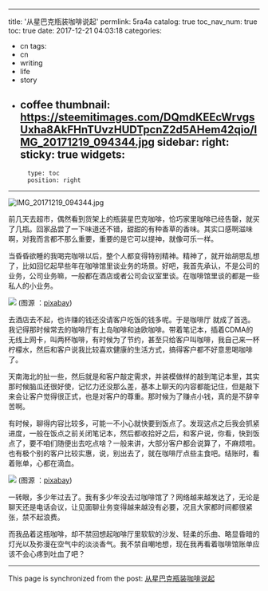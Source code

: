 
---
title: '从星巴克瓶装咖啡说起'
permlink: 5ra4a
catalog: true
toc_nav_num: true
toc: true
date: 2017-12-21 04:03:18
categories:
- cn
tags:
- cn
- writing
- life
- story
- coffee
thumbnail: https://steemitimages.com/DQmdKEEcWrvgsUxha8AkFHnTUvzHUDTpcnZ2d5AHem42qio/IMG_20171219_094344.jpg
sidebar:
    right:
        sticky: true
widgets:
    -
        type: toc
        position: right
---


![IMG_20171219_094344.jpg](https://steemitimages.com/DQmdKEEcWrvgsUxha8AkFHnTUvzHUDTpcnZ2d5AHem42qio/IMG_20171219_094344.jpg)

前几天去超市，偶然看到货架上的瓶装星巴克咖啡，恰巧家里咖啡已经告罄，就买了几瓶。回家品尝了一下味道还不错，甜甜的有种香草的香味。其实口感啊滋味啊，对我而言都不那么重要，重要的是它可以提神，就像可乐一样。

当昏昏欲睡的我喝完咖啡以后，整个人都变得特别精神。精神了，就开始胡思乱想了，比如回忆起早些年在咖啡馆里谈业务的场景。好吧，我首先承认，不是公司的业务，公司业务嘛，一般都在酒店或者公司会议室里谈。在咖啡馆里谈的都是一些私人的小业务。

![](https://steemitimages.com/DQmYYFzrHiuPELWpUAergLid7EdfHLKahduJjkQFeEC55R5/image.png)
(图源 ：[pixabay](https://pixabay.com))

去酒店去不起，也许赚的钱还没请客户吃饭的钱多呢。于是咖啡厅 就成了首选。我记得那时候常去的咖啡厅有上岛咖啡和迪欧咖啡。带着笔记本，插着CDMA的无线上网卡，叫两杯咖啡，有时候为了节约，甚至只给客户叫咖啡，我自己来一杯柠檬水，然后和客户说我比较喜欢健康的生活方式，搞得客户都不好意思喝咖啡了。

天南海北的扯一些，然后就是和客户敲定需求，并装模做样的敲到笔记本里，其实那时候脑瓜还很好使，记忆力还没那么差，基本上聊天的内容都能记住，但是敲下来会让客户觉得很正式，也是对客户的尊重。那时候为了赚点小钱，真的是不辞辛苦啊。

有时候，聊得内容比较多，可能一不小心就快要到饭点了。发现这点之后我会抓紧进度，一般在饭点之前关闭笔记本，然后都收拾好之后，和客户说，你看，快到饭点了，要不咱们随便出去吃点啥？一般来讲，大部分客户都会说算了，不麻烦啦。也有极个别的客户比较实惠，说，别出去了，就在咖啡厅点些主食吧。结账时，看着账单，心都在滴血。

![](https://steemitimages.com/DQmNUafnZbRW9JBYtU8g4yPeKXxahrW53sRHQ5cjhpfQey1/image.png)
(图源 ：[pixabay](https://pixabay.com))

一转眼，多少年过去了。我有多少年没去过咖啡馆了？网络越来越发达了，无论是聊天还是电话会议，让见面聊业务变得越来越没有必要，况且大家都时间都很紧张，禁不起浪费。

而我品着这瓶咖啡，却不禁回想起咖啡厅里软软的沙发、轻柔的乐曲、略显昏暗的灯光以及弥漫在空气中的淡淡香气。我不禁自嘲地想，现在我再看着咖啡馆账单应该不会心疼到吐血了吧？

- - -

This page is synchronized from the post: [从星巴克瓶装咖啡说起](https://steemit.com/@oflyhigh/5ra4a)
